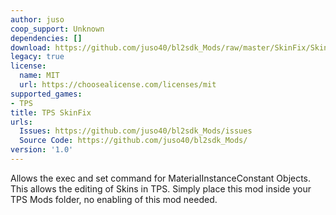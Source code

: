 ```yaml
---
author: juso
coop_support: Unknown
dependencies: []
download: https://github.com/juso40/bl2sdk_Mods/raw/master/SkinFix/SkinFix.zip
legacy: true
license:
  name: MIT
  url: https://choosealicense.com/licenses/mit
supported_games:
- TPS
title: TPS SkinFix
urls:
  Issues: https://github.com/juso40/bl2sdk_Mods/issues
  Source Code: https://github.com/juso40/bl2sdk_Mods/
version: '1.0'
---
```

Allows the exec and set command for MaterialInstanceConstant Objects.
This allows the editing of Skins in TPS.
Simply place this mod inside your TPS Mods folder, no enabling of this mod needed.